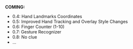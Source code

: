 **COMING:**
- 0.4: Hand Landmarks Coordinates
- 0.5: Improved Hand Tracking and Overlay Style Changes
- 0.6: Finger Counter (1-10)
- 0.7: Gesture Recognizer
- 0.8: No clue
- ...
